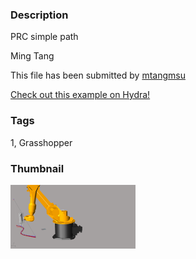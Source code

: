 ### Description 
PRC simple path

Ming Tang

This file has been submitted by [mtangmsu](https://github.com/mtangmsu)

[Check out this example on Hydra!](http://hydrashare.github.io/hydra/viewer?owner=mtangmsu&fork=hydra&id=PRC_name)
### Tags 
1, Grasshopper
### Thumbnail 
![Screenshot](https://raw.githubusercontent.com/mtangmsu/hydra/master/PRC_name/thumbnail.png)
